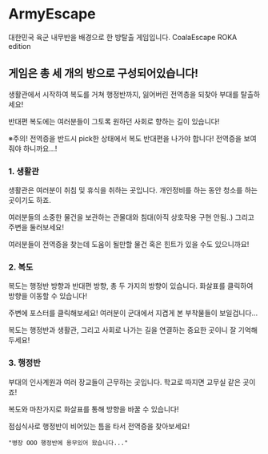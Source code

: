 # ArmyEscape

대한민국 육군 내무반을 배경으로 한 방탈출 게임입니다. 
CoalaEscape ROKA edition

## 게임은 총 세 개의 방으로 구성되어있습니다! 

생활관에서 시작하여 복도를 거쳐 행정반까지, 잃어버린 전역층을 되찾아 부대를 탈출하세요!

반대편 복도에는 여러분들이 그토록 원하던 사회로 향하는 길이 있습니다!

※주의! 전역증을 반드시 pick한 상태에서 복도 반대편을 나가야 합니다! 전역증을 보여줘야 하니까요...!


### 1. 생활관

생활관은 여러분이 취침 및 휴식을 취하는 곳입니다. 개인정비를 하는 동안 청소를 하는 곳이기도 하죠.

여러분들의 소중한 물건을 보관하는 관물대와 침대(아직 상호작용 구현 안됨..) 그리고 주변을 둘러보세요!

여러분들이 전역증을 찾는데 도움이 될만할 물건 혹은 힌트가 있을 수도 있으니까요!


### 2. 복도

복도는 행정반 방향과 반대편 방향, 총 두 가지의 방향이 있습니다. 화살표를 클릭하여 방향을 이동할 수 있습니다!

주변에 포스터를 클릭해보세요! 여러분이 군대에서 지겹게 본 부착물들이 보일겁니다...

복도는 행정반과 생활관, 그리고 사회로 나가는 길을 연결하는 중요한 곳이니 잘 기억해두세요!


### 3. 행정반

부대의 인사계원과 여러 장교들이 근무하는 곳입니다. 학교로 따지면 교무실 같은 곳이죠!

복도와 마찬가지로 화살표를 통해 방향을 바꿀 수 있습니다! 

점심식사로 행정반이 비어있는 틈을 타서 전역증을 찾아보세요! 
```
"병장 OOO 행정반에 용무있어 왔습니다..."
```
